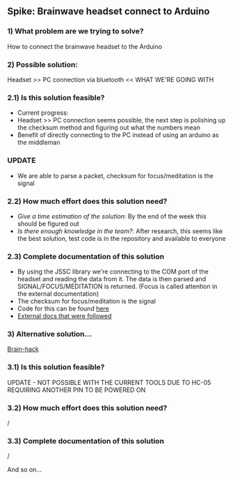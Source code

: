 ## Spike: Brainwave headset connect to Arduino

### 1) What problem are we trying to solve?

How to connect the brainwave headset to the Arduino

### 2) Possible solution:

Headset >> PC connection via bluetooth << WHAT WE'RE GOING WITH

### 2.1) Is this solution feasible?

- Current progress:
- Headset >> PC connection seems possible, the next step is polishing up the checksum method and figuring out what the numbers mean
- Benefit of directly connecting to the PC instead of using an arduino as the middleman
### UPDATE
- We are able to parse a packet, checksum for focus/meditation is the signal

### 2.2) How much effort does this solution need?

- _Give a time estimation of the solution_: By the end of the week this should be figured out
- _Is there enough knowledge in the team?_: After research, this seems like the best solution, test code is in the repository and available to everyone

### 2.3) Complete documentation of this solution

- By using the JSSC library we're connecting to the COM port of the headset and reading the data from it. The data is then parsed and SIGNAL/FOCUS/MEDITATION is returned. (Focus is called attention in the external documentation)
- The checksum for focus/meditation is the signal
- Code for this can be found [here](https://gitlab.com/kdg-ti/integration-2.1/22-23/team-3/project-planning/-/blob/main/src/Brainwaves.java)
- [External docs that were followed](http://developer.neurosky.com/docs/lib/exe/fetch.php?media=mindset_communications_protocol.pdf)

### 3) Alternative solution...

[Brain-hack](https://frontiernerds.com/brain-hack)

### 3.1) Is this solution feasible?
UPDATE - NOT POSSIBLE WITH THE CURRENT TOOLS DUE TO HC-05 REQUIRING ANOTHER PIN TO BE POWERED ON

### 3.2) How much effort does this solution need?
/

### 3.3) Complete documentation of this solution
/

And so on...
